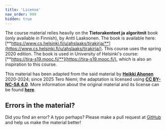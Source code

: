 ```yaml
---
title: 'License'
nav_order: 999
hidden: true
---
```


The course material relies heavily on the **Tietorakenteet ja algoritmit** book (only available in Finnish), by Antti Laaksonen. The book is available here: [**https://www.cs.helsinki.fi/u/ahslaaks/tirakirja/**](https://www.cs.helsinki.fi/u/ahslaaks/tirakirja/). This course uses the spring 2020 edition. The book is used in University of Helsinki's course: [**https://tira-s19.mooc.fi/**](https://tira-s19.mooc.fi/), which is also an inspiration to this course.

This material has been adapted from the said material by [**Heikki Ahonen**](https://github.com/heikkihei) 2020-2024; since 2025 Tero Niemi; the adaptation is licensed using [**CC BY-NC-SA 4.0**](https://creativecommons.org/licenses/by-nc-sa/4.0/deed). More information about the original material and its license can be found [**here**](https://tira-s19.mooc.fi/credits).

## Errors in the material?

Did you find an error? A typo perhaps? Please make a pull request at [GitHub](https://github.com/centria/algo-and-data/tree/master/src/content) and help us make the material better!
